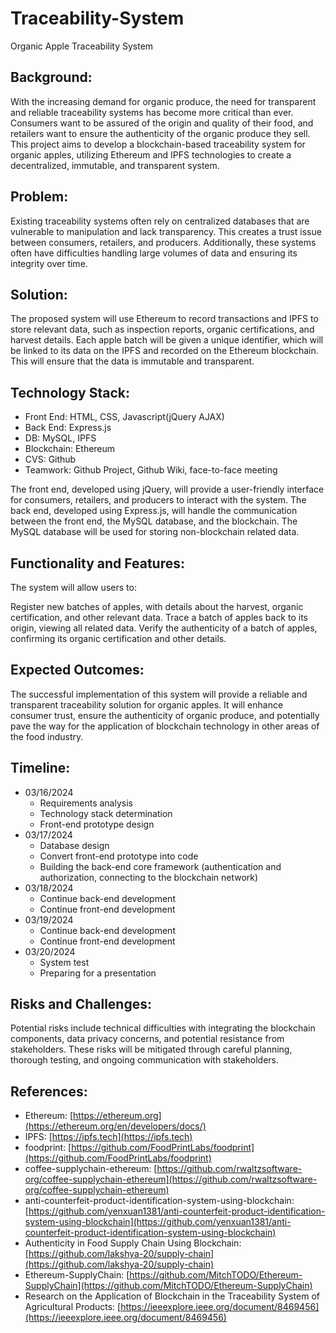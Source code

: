 # Traceability-System
Organic Apple Traceability System

## Background:
With the increasing demand for organic produce, the need for transparent and reliable traceability systems has become more critical than ever. Consumers want to be assured of the origin and quality of their food, and retailers want to ensure the authenticity of the organic produce they sell. This project aims to develop a blockchain-based traceability system for organic apples, utilizing Ethereum and IPFS technologies to create a decentralized, immutable, and transparent system.

## Problem:
Existing traceability systems often rely on centralized databases that are vulnerable to manipulation and lack transparency. This creates a trust issue between consumers, retailers, and producers. Additionally, these systems often have difficulties handling large volumes of data and ensuring its integrity over time.

## Solution:
The proposed system will use Ethereum to record transactions and IPFS to store relevant data, such as inspection reports, organic certifications, and harvest details. Each apple batch will be given a unique identifier, which will be linked to its data on the IPFS and recorded on the Ethereum blockchain. This will ensure that the data is immutable and transparent.

## Technology Stack:

* Front End: HTML, CSS, Javascript(jQuery AJAX)  
* Back End: Express.js 
* DB: MySQL, IPFS 
* Blockchain: Ethereum
* CVS: Github 
* Teamwork: Github Project, Github Wiki, face-to-face meeting 

The front end, developed using jQuery, will provide a user-friendly interface for consumers, retailers, and producers to interact with the system. The back end, developed using Express.js, will handle the communication between the front end, the MySQL database, and the blockchain. The MySQL database will be used for storing non-blockchain related data.

## Functionality and Features:
The system will allow users to:

Register new batches of apples, with details about the harvest, organic certification, and other relevant data.
Trace a batch of apples back to its origin, viewing all related data.
Verify the authenticity of a batch of apples, confirming its organic certification and other details.

## Expected Outcomes:
The successful implementation of this system will provide a reliable and transparent traceability solution for organic apples. It will enhance consumer trust, ensure the authenticity of organic produce, and potentially pave the way for the application of blockchain technology in other areas of the food industry.

## Timeline:
- 03/16/2024
    - Requirements analysis
    - Technology stack determination
    - Front-end prototype design
- 03/17/2024
    - Database design
    - Convert front-end prototype into code
    - Building the back-end core framework (authentication and authorization, connecting to the blockchain network) 
- 03/18/2024
    - Continue back-end development
    - Continue front-end development
- 03/19/2024
    - Continue back-end development
    - Continue front-end development
- 03/20/2024
    - System test
    - Preparing for a presentation

## Risks and Challenges:  
Potential risks include technical difficulties with integrating the blockchain components, data privacy concerns, and potential resistance from stakeholders. These risks will be mitigated through careful planning, thorough testing, and ongoing communication with stakeholders.

## References:  
- Ethereum: [https://ethereum.org](https://ethereum.org/en/developers/docs/)
- IPFS: [https://ipfs.tech](https://ipfs.tech)
- foodprint: [https://github.com/FoodPrintLabs/foodprint](https://github.com/FoodPrintLabs/foodprint)
- coffee-supplychain-ethereum: [https://github.com/rwaltzsoftware-org/coffee-supplychain-ethereum](https://github.com/rwaltzsoftware-org/coffee-supplychain-ethereum)
- anti-counterfeit-product-identification-system-using-blockchain: [https://github.com/yenxuan1381/anti-counterfeit-product-identification-system-using-blockchain](https://github.com/yenxuan1381/anti-counterfeit-product-identification-system-using-blockchain)
- Authenticity in Food Supply Chain Using Blockchain: [https://github.com/lakshya-20/supply-chain](https://github.com/lakshya-20/supply-chain)
- Ethereum-SupplyChain: [https://github.com/MitchTODO/Ethereum-SupplyChain](https://github.com/MitchTODO/Ethereum-SupplyChain)
- Research on the Application of Blockchain in the Traceability System of Agricultural Products: [https://ieeexplore.ieee.org/document/8469456](https://ieeexplore.ieee.org/document/8469456)
